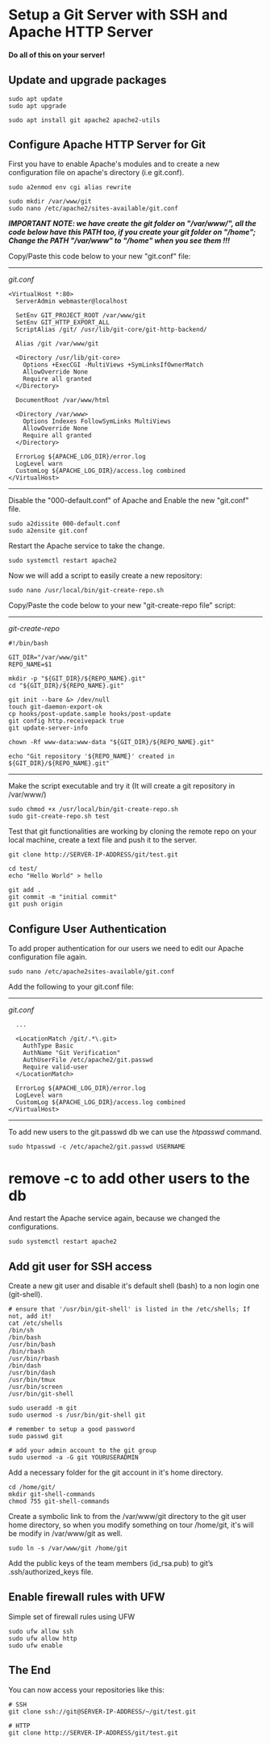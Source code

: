 # Setup a Git Server with SSH and Apache HTTP Server

#### Do all of this on your server!

## Update and upgrade packages

```
sudo apt update
sudo apt upgrade

sudo apt install git apache2 apache2-utils
```

## Configure Apache HTTP Server for Git

First you have to enable Apache's modules and to create a new configuration file on apache's directory (i.e git.conf).

```
sudo a2enmod env cgi alias rewrite

sudo mkdir /var/www/git
sudo nano /etc/apache2/sites-available/git.conf
```
***IMPORTANT NOTE: we have create the git folder on "/var/www/", all the code below have this PATH too, if you create your git folder on "/home"; Change the PATH "/var/www" to "/home" when you see them !!!***


Copy/Paste this code below to your new "git.conf" file:

---

*git.conf*

```
<VirtualHost *:80>
  ServerAdmin webmaster@localhost
 
  SetEnv GIT_PROJECT_ROOT /var/www/git
  SetEnv GIT_HTTP_EXPORT_ALL
  ScriptAlias /git/ /usr/lib/git-core/git-http-backend/
 
  Alias /git /var/www/git
 
  <Directory /usr/lib/git-core>
    Options +ExecCGI -MultiViews +SymLinksIfOwnerMatch
    AllowOverride None
    Require all granted
  </Directory>
 
  DocumentRoot /var/www/html
 
  <Directory /var/www>
    Options Indexes FollowSymLinks MultiViews
    AllowOverride None
    Require all granted
  </Directory>
  
  ErrorLog ${APACHE_LOG_DIR}/error.log
  LogLevel warn
  CustomLog ${APACHE_LOG_DIR}/access.log combined
</VirtualHost>
```

---

Disable the "000-default.conf" of Apache and Enable the new "git.conf" file.

```
sudo a2dissite 000-default.conf
sudo a2ensite git.conf
```

Restart the Apache service to take the change.

```
sudo systemctl restart apache2
```

Now we will add a script to easily create a new repository:

```
sudo nano /usr/local/bin/git-create-repo.sh
```

Copy/Paste the code below to your new "git-create-repo file" script:
  
---
  
*git-create-repo*

```
#!/bin/bash
 
GIT_DIR="/var/www/git"
REPO_NAME=$1
 
mkdir -p "${GIT_DIR}/${REPO_NAME}.git"
cd "${GIT_DIR}/${REPO_NAME}.git"
 
git init --bare &> /dev/null
touch git-daemon-export-ok
cp hooks/post-update.sample hooks/post-update
git config http.receivepack true
git update-server-info
  
chown -Rf www-data:www-data "${GIT_DIR}/${REPO_NAME}.git"

echo "Git repository '${REPO_NAME}' created in ${GIT_DIR}/${REPO_NAME}.git"
```

---

Make the script executable and try it (It will create a git repository in /var/www/)

```
sudo chmod +x /usr/local/bin/git-create-repo.sh
sudo git-create-repo.sh test
```

Test that git functionalities are working by cloning the remote repo on your local machine, create a text file and push it to the server.

```
git clone http://SERVER-IP-ADDRESS/git/test.git
```

```
cd test/
echo "Hello World" > hello

git add .
git commit -m "initial commit"
git push origin
```

## Configure User Authentication

To add proper authentication for our users we need to edit our Apache configuration file again.

```  
sudo nano /etc/apache2sites-available/git.conf
```

Add the following to your git.conf file:

---

*git.conf*

```  
  ...
 
  <LocationMatch /git/.*\.git>
    AuthType Basic
    AuthName "Git Verification"
    AuthUserFile /etc/apache2/git.passwd
    Require valid-user
  </LocationMatch>
  
  ErrorLog ${APACHE_LOG_DIR}/error.log
  LogLevel warn
  CustomLog ${APACHE_LOG_DIR}/access.log combined
</VirtualHost>
```

---

To add new users to the git.passwd db we can use the *htpasswd* command.

```
sudo htpasswd -c /etc/apache2/git.passwd USERNAME
```
# remove -c to add other users to the db


And restart the Apache service again, because we changed the configurations.

```
sudo systemctl restart apache2
```
  
## Add git user for SSH access

Create a new git user and disable it's default shell (bash) to a non login one (git-shell).

```
# ensure that '/usr/bin/git-shell' is listed in the /etc/shells; If not, add it!
cat /etc/shells
/bin/sh
/bin/bash
/usr/bin/bash
/bin/rbash
/usr/bin/rbash
/bin/dash
/usr/bin/dash
/usr/bin/tmux
/usr/bin/screen
/usr/bin/git-shell
```

```
sudo useradd -m git
sudo usermod -s /usr/bin/git-shell git

# remember to setup a good password
sudo passwd git
```

```
# add your admin account to the git group
sudo usermod -a -G git YOURUSERADMIN
```

Add a necessary folder for the git account in it's home directory.

```
cd /home/git/
mkdir git-shell-commands
chmod 755 git-shell-commands
```

Create a symbolic link to from the /var/www/git directory to the git user home directory, so when you modify something on tour /home/git, it's will be modify in /var/www/git as well.

```
sudo ln -s /var/www/git /home/git
```

Add the public keys of the team members (id_rsa.pub) to git’s .ssh/authorized_keys file.

## Enable firewall rules with UFW

Simple set of firewall rules using UFW

```
sudo ufw allow ssh
sudo ufw allow http
sudo ufw enable
```

## The End

You can now access your repositories like this:

```
# SSH
git clone ssh://git@SERVER-IP-ADDRESS/~/git/test.git
```

```
# HTTP
git clone http://SERVER-IP-ADDRESS/git/test.git
```
